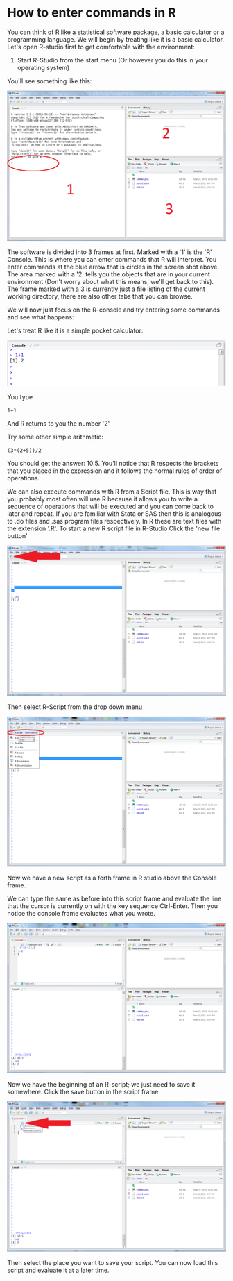 # How to enter commands in R

You can think of R like a statistical software package, a basic
calculator or a programming language. We will begin by treating like
it is a basic calculator. Let's open R-studio first to get comfortable
with the environment:

1. Start R-Studio from the start menu (Or however you do this in your
   operating system)

You'll see something like this:

![Screenshot 18](image18.png)

The software is divided into 3 frames at first. Marked with a '1' is the
'R' Console. This is where you can enter commands that R will
interpret. You enter commands at the blue arrow that is circles in the
screen shot above. The area marked with a '2' tells you the objects
that are in your current environment (Don't worry about what this
means, we'll get back to this). The frame marked with a 3 is currently
just a file listing of the current working directory, there are also
other tabs that you can browse.

We will now just focus on the R-console and try entering some commands
and see what happens:

Let's treat R like it is a simple pocket calculator:

![Screenshot 19](image19.png)

You type
```
1+1
```

And R returns to you the number '2'

Try some other simple arithmetic:

```{.R}
(3*(2+5))/2
```

You should get the answer: 10.5. You'll notice that R respects the
brackets that you placed in the expression and it follows the normal
rules of order of operations.

We can also execute commands with R from a Script file. This is way
that you probably most often will use R because it allows you to write
a sequence of operations that will be executed and you can come back
to later and repeat. If you are familiar with Stata or SAS then this
is analogous to .do files and .sas program files respectively. In R
these are text files with the extension '.R'. To
start a new R script file in R-Studio Click the 'new file button'

![Screenshot 21](image21.png)

Then select R-Script from the drop down menu

![Screenshot 20](image20.png)

Now we have a new script as a forth frame in R studio above the
Console frame.

We can type the same as before into this script frame and evaluate the
line that the cursor is currently on with the key sequence
Ctrl-Enter. Then you notice the console frame evaluates what you
wrote. 

![Screenshot 22](image22.png)

Now we have the beginning of an R-script; we just need to save it
somewhere. Click the save button in the script frame:

![Screenshot 23](image23.png)

Then select the place you want to save your script. You can now load
this script and evaluate it at a later time.

